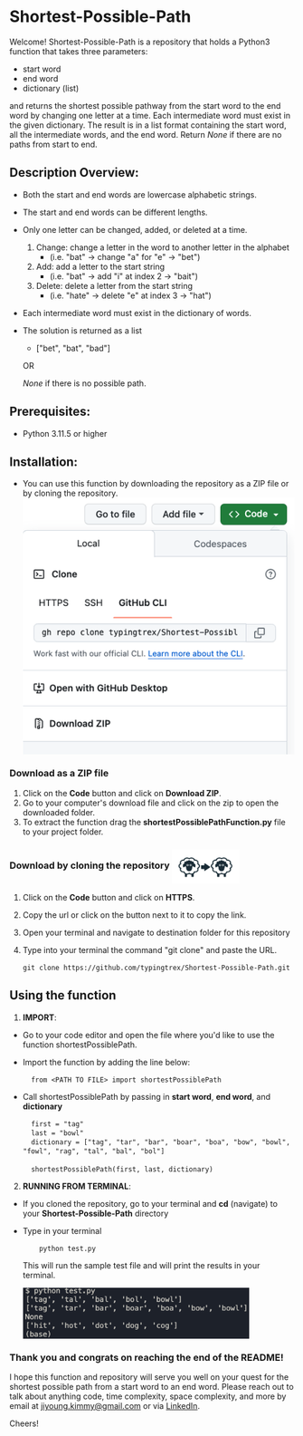 <!-- For the Users of this Function -->

# Shortest-Possible-Path

Welcome! Shortest-Possible-Path is a repository that holds a Python3 function that takes three parameters:

- start word
- end word
- dictionary (list)

and returns the shortest possible pathway from the start word to the end word by changing one letter at a time. Each intermediate word must exist in the given dictionary. The result is in a list format containing the start word, all the intermediate words, and the end word. Return _None_ if there are no paths from start to end.

## Description Overview:

- Both the start and end words are lowercase alphabetic strings.
- The start and end words can be different lengths.
- Only one letter can be changed, added, or deleted at a time.

  1. Change: change a letter in the word to another letter in the alphabet
     - (i.e. "bat" -> change "a" for "e" -> "bet")
  2. Add: add a letter to the start string
     - (i.e. "bat" -> add "i" at index 2 -> "bait")
  3. Delete: delete a letter from the start string
     - (i.e. "hate" -> delete "e" at index 3 -> "hat")

- Each intermediate word must exist in the dictionary of words.
- The solution is returned as a list

  - ["bet", "bat", "bad"]

  OR

  _None_ if there is no possible path.

## Prerequisites:

- Python 3.11.5 or higher

## Installation:

- You can use this function by downloading the repository as a ZIP file or by cloning the repository.
  <img src="static/codebutton.png" align="center" />

### Download as a ZIP file

1. Click on the **Code** button and click on **Download ZIP**.
2. Go to your computer's download file and click on the zip to open the downloaded folder.
3. To extract the function drag the **shortestPossiblePathFunction.py** file to your project folder.

### Download by cloning the repository <img src="static/clone.png" align="center" style="height: 60px; width:120px;padding=100px" />

1.  Click on the **Code** button and click on **HTTPS**.
2.  Copy the url or click on the button next to it to copy the link.
3.  Open your terminal and navigate to destination folder for this repository
4.  Type into your terminal the command "git clone" and paste the URL.

        git clone https://github.com/typingtrex/Shortest-Possible-Path.git

## Using the function

1.  **IMPORT**:

- Go to your code editor and open the file where you'd like to use the function shortestPossiblePath.
- Import the function by adding the line below:

        from <PATH TO FILE> import shortestPossiblePath

- Call shortestPossiblePath by passing in **start word**, **end word**, and **dictionary**

        first = "tag"
        last = "bowl"
        dictionary = ["tag", "tar", "bar", "boar", "boa", "bow", "bowl", "fowl", "rag", "tal", "bal", "bol"]

        shortestPossiblePath(first, last, dictionary)

2. **RUNNING FROM TERMINAL**:

- If you cloned the repository, go to your terminal and **cd** (navigate) to your **Shortest-Possible-Path** directory
- Type in your terminal

          python test.py

  This will run the sample test file and will print the results in your terminal.

  <img src="static/terminaltestrun.png" align="center" style="height: 90px; width:400px;padding=100px" />

### Thank you and congrats on reaching the end of the README!

I hope this function and repository will serve you well on your quest for the shortest possible path from a start word to an end word. Please reach out to talk about anything code, time complexity, space complexity, and more by email at jiyoung.kimmy@gmail.com or via [LinkedIn](https://www.linkedin.com/in/ji-young-kim/).

Cheers!
